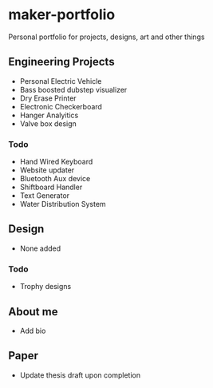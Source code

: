 # maker-portfolio
Personal portfolio for projects, designs, art and other things


## Engineering Projects
- Personal Electric Vehicle
- Bass boosted dubstep visualizer
- Dry Erase Printer
- Electronic Checkerboard
- Hanger Analyitics
- Valve box design

### Todo
- Hand Wired Keyboard
- Website updater
- Bluetooth Aux device
- Shiftboard Handler
- Text Generator
- Water Distribution System



## Design
- None added

### Todo
- Trophy designs


## About me
- Add bio


## Paper
- Update thesis draft upon completion



